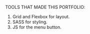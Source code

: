 TOOLS THAT MADE THIS PORTFOLIO:

1. Grid and Flexbox for layout.
2. SASS for styling.
3. JS for the menu button.

